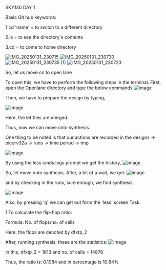 SKY130 DAY 1

Basic Git hub keywords:

1.cd 'name' = to switch to a different directory

2.ls = to see the directory's contents

3.cd = to come to home directory

![IMG_20250131_230715](https://github.com/user-attachments/assets/93b1147c-d089-4fb6-9291-94061278b52c)
![IMG_20250131_230730](https://github.com/user-attachments/assets/9ea0bd3f-7e97-44be-975e-9f6a44dff7ae)
![IMG_20250131_230735 (1)](https://github.com/user-attachments/assets/02fdac4a-ad64-4c0a-9284-ecc8bedbbce8)
![IMG_20250131_230723](https://github.com/user-attachments/assets/ceeaa083-b368-4f3d-925a-81378ce7d53d)

So, let us move on to open lane

To open this, we have to perform the following steps in the terminal. First, open the Openlane directory and type the below commands
![image](https://github.com/user-attachments/assets/1b1e4a31-c646-46c3-8278-c763a1fdd51c)

Then, we have to prepare the design by typing,

![image](https://github.com/user-attachments/assets/097be3b2-1073-4d93-87ef-9c85d466c230)

Here, the lef files are merged.

Thus, now we can move onto synthesis.

One thing to be noted is that our actions are recorded in the designs -> picorv32a -> runs -> time period
-> tmp

![image](https://github.com/user-attachments/assets/287b0269-2913-4872-baec-109690e3b9ae)

By using the less cmds.logs prompt we get the history,
![image](https://github.com/user-attachments/assets/3b8c6a19-4aee-4378-a73b-77faa8f05702)

So, let move onto synthesis. After, a bit of a wait, we get:
![image](https://github.com/user-attachments/assets/ffba284c-813d-4d2c-bcf2-581cf8033231)

and by checking in the runs, sure enough, we find synthesis.

![image](https://github.com/user-attachments/assets/0176efbc-51b8-428f-bcdd-8da08ad3d1e5)

Also, by pressing 'q' we can get out form the 'less' screen
Task:

1.To calculate the flip-flop ratio:

Formula: No. of flops/no. of cells

Here, the flops are denoted by dfxtp_2

After, running synthesis, these are the statistics:
![image](https://github.com/user-attachments/assets/da6d60d7-70f6-4dc5-8727-6273bf84dd9f)

In this, dfxtp_2 = 1613 and no. of cells = 14876

Thus, the ratio is: 0.1084 and in percentage is 10.84%

